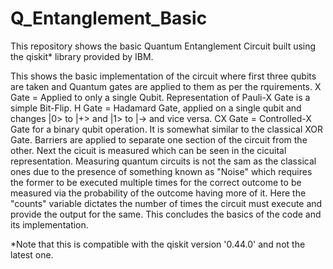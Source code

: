# Q_Entanglement_Basic
This repository shows the basic Quantum Entanglement Circuit built using the qiskit* library provided by IBM.

This shows the basic implementation of the circuit where first three qubits are taken and Quantum gates are applied to them as per the rquirements.
X Gate = Applied to only a single Qubit. Representation of Pauli-X Gate is a simple Bit-Flip.
H Gate = Hadamard Gate, applied on a single qubit and changes |0> to |+> and |1> to |-> and vice versa.
CX Gate = Controlled-X Gate for a binary qubit operation. It is somewhat similar to the classical XOR Gate.
Barriers are applied to separate one section of the circuit from the other.
Next the cicuit is measured which can be seen in the cicuital representation. Measuring quantum circuits is not the sam as the classical ones due to the presence of something known as "Noise" which requires the former to be executed multiple times for the correct outcome to be measured via the probability of the outcome having more of it.
Here the "counts" variable dictates the number of times the circuit must execute and provide the output for the same.
This concludes the basics of the code and its implementation.

*Note that this is compatible with the qiskit version '0.44.0' and not the latest one.
